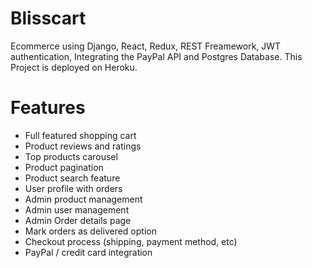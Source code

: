 # Blisscart
Ecommerce using Django, React, Redux, REST Freamework, JWT authentication, Integrating the PayPal API and Postgres Database. This Project is deployed on Heroku.

# Features
- Full featured shopping cart
- Product reviews and ratings
- Top products carousel
- Product pagination
- Product search feature
- User profile with orders
- Admin product management
- Admin user management
- Admin Order details page
- Mark orders as delivered option
- Checkout process (shipping, payment method, etc)
- PayPal / credit card integration
